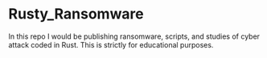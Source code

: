 # Rusty_Ransomware
In this repo I would be publishing ransomware, scripts, and studies of cyber attack coded in Rust. This is strictly for educational purposes. 
